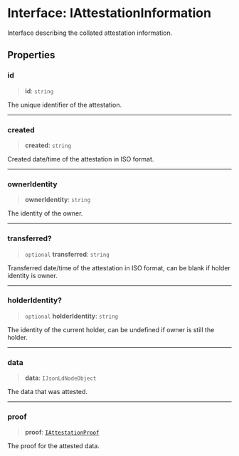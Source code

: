 # Interface: IAttestationInformation

Interface describing the collated attestation information.

## Properties

### id

> **id**: `string`

The unique identifier of the attestation.

***

### created

> **created**: `string`

Created date/time of the attestation in ISO format.

***

### ownerIdentity

> **ownerIdentity**: `string`

The identity of the owner.

***

### transferred?

> `optional` **transferred**: `string`

Transferred date/time of the attestation in ISO format, can be blank if holder identity is owner.

***

### holderIdentity?

> `optional` **holderIdentity**: `string`

The identity of the current holder, can be undefined if owner is still the holder.

***

### data

> **data**: `IJsonLdNodeObject`

The data that was attested.

***

### proof

> **proof**: [`IAttestationProof`](IAttestationProof.md)

The proof for the attested data.
